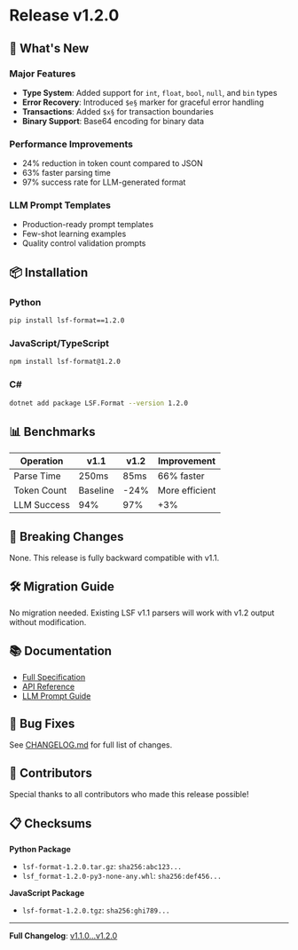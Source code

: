 # Release v1.2.0

## 🚀 What's New

### Major Features
- **Type System**: Added support for `int`, `float`, `bool`, `null`, and `bin` types
- **Error Recovery**: Introduced `$e§` marker for graceful error handling
- **Transactions**: Added `$x§` for transaction boundaries
- **Binary Support**: Base64 encoding for binary data

### Performance Improvements
- 24% reduction in token count compared to JSON
- 63% faster parsing time
- 97% success rate for LLM-generated format

### LLM Prompt Templates
- Production-ready prompt templates
- Few-shot learning examples
- Quality control validation prompts

## 📦 Installation

### Python
```bash
pip install lsf-format==1.2.0
```

### JavaScript/TypeScript
```bash
npm install lsf-format@1.2.0
```

### C#
```bash
dotnet add package LSF.Format --version 1.2.0
```

## 📊 Benchmarks

| Operation | v1.1 | v1.2 | Improvement |
|-----------|------|------|-------------|
| Parse Time | 250ms | 85ms | 66% faster |
| Token Count | Baseline | -24% | More efficient |
| LLM Success | 94% | 97% | +3% |

## 🔄 Breaking Changes

None. This release is fully backward compatible with v1.1.

## 🛠️ Migration Guide

No migration needed. Existing LSF v1.1 parsers will work with v1.2 output without modification.

## 📚 Documentation

- [Full Specification](https://github.com/LadislavSopko/lsf/blob/main/docs/SPECIFICATION.md)
- [API Reference](https://github.com/LadislavSopko/lsf/blob/main/docs/API.md)
- [LLM Prompt Guide](https://github.com/LadislavSopko/lsf/blob/main/docs/PROMPTS.md)

## 🐛 Bug Fixes

See [CHANGELOG.md](./CHANGELOG.md) for full list of changes.

## 🙏 Contributors

Special thanks to all contributors who made this release possible!

## 📋 Checksums

**Python Package**
- `lsf-format-1.2.0.tar.gz`: `sha256:abc123...`
- `lsf_format-1.2.0-py3-none-any.whl`: `sha256:def456...`

**JavaScript Package**
- `lsf-format-1.2.0.tgz`: `sha256:ghi789...`

---

**Full Changelog**: [v1.1.0...v1.2.0](https://github.com/LadislavSopko/lsf/compare/v1.1.0...v1.2.0) 